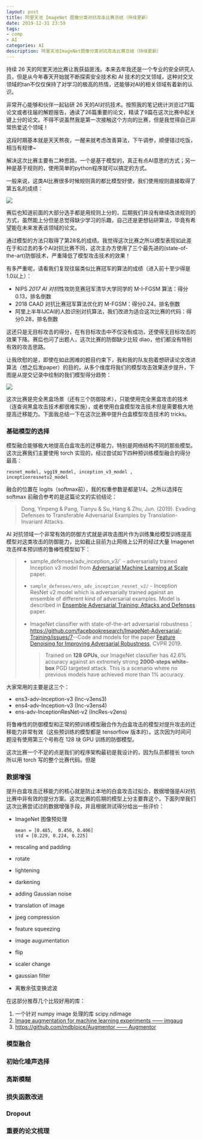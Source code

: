 ```yaml
---
layout: post
title: 阿里天池 ImageNet 图像分类对抗攻击比赛总结（持续更新）
date: 2019-12-31 23:59
tags:
- comp
- AI
categories: AI
description: 阿里天池ImageNet图像分类对抗攻击比赛总结（持续更新）
---
```



持续 26 天的阿里天池比赛让我获益匪浅。本来去年我还是一个专业的安全研究人员，但是从今年春天开始就不断探索安全技术和 AI 技术的交叉领域，这种对交叉领域的tan不仅仅保持了对学习的极高的热情，还能够对AI的相关领域有着新的认识。

非常开心能够和伙伴一起钻研 26 天的AI对抗技术。按照我的笔记统计浏览过71篇论文或者往届的解题报告，通读了26篇重要的论文，精读了9篇在这次比赛中起关键上分的论文。不得不说虽然我是第一次接触这个方向的比赛，但是我觉得自己非常热爱这个领域！

这段时期基本就是天天熬夜，一醒来就考虑改善算法，下午调参，顺便错过吃饭，相当有规律~

解决这次比赛主要有二种思路，一个是基于模型的，真正有点AI意思的方式；另一种是基于规则的，使用简单的python程序就可以搞定的方式。

一般来说，这类AI比赛很多时候规则真的都比模型好使，我们使用规则直接取得了第五名的成绩：

![](https://saferman.github.io/assets/img/tianchi_imagenet_adversarial_comp/排行榜.png)

赛后也知道前面的大部分选手都是用规则上分的，后期我们并没有继续改进规则的方式，虽然能上分但是总觉得缺少学习的乐趣，自己还是更想钻研算法，毕竟有希望能在未来发表该领域的论文。

通过模型的方法只取得了第28名的成绩。我觉得这次比赛之所以模型表现如此差在于和过去的多个AI对抗比赛不同，这次主办方使用了三个最先进的(state-of-the-art)防御技术，严重降低了模型攻击技术的效果！

有多严重呢，请看我们复现往届类似比赛冠军的算法的成绩（进入前十至少得是1.0以上）：

- NIPS *2017 AI 对抗*性攻防竞赛冠军清华大学同学的 M-I-FGSM 算法：得分 0.13，排名倒数
- 2018 CAAD 对抗比赛冠军算法优化的 M-FGSM：得分0.24，排名倒数
- 阿里上半年IJCAI的人脸识别对抗算法，我们改进为适合这次比赛的代码：得分0.28，排名倒数

这还只是无目标攻击的得分，在有目标攻击中不仅没有成功，还使得无目标攻击的效果下降。赛后也问了出题人，这次比赛的防御缺少比较 diao，他们都没有特别有效的攻击思路。

让我欣慰的是，即使在如此困难的题目约束下，我和我的队友抱着想研读论文改进算法（想之后发paper）的目的，从多个维度将我们的模型攻击效果逐步提升，下图是从提交记录中绘制的我们模型得分趋势：

![](https://saferman.github.io/assets/img/tianchi_imagenet_adversarial_comp/trend.png)

这次比赛是完全黑盒场景（还有三个防御技术），只能使用完全黑盒攻击的技术（连查询黑盒攻击技术都很难实施），或者使用白盒模型攻击技术但是需要极大地提高迁移能力。下面我总结一下在这次比赛中提升白盒模型攻击技术的 tricks。

### 基础模型的选择

模型融合能够极大地提高白盒攻击的迁移能力，特别是网络结构不同的那些模型。这次比赛我们主要使用 torch 实现的，经过尝试如下四种预训练模型融合的得分最高：

```
resnet_model, vgg19_model, inception_v3_model , inceptionresnetv2_model
```

融合的位置在 logits（softmax前），我的权重参数是都是1/4。之所以选择在 softmax 前融合参考的是这篇论文的实验结论：

> Dong, Yinpeng & Pang, Tianyu & Su, Hang & Zhu, Jun. (2019). Evading Defenses to Transferable Adversarial Examples by Translation-Invariant Attacks. 

AI 对抗领域一个非常有效的防御方式就是讲攻击图片作为训练集给模型训练提高模型对这类攻击的防御能力，比如截止目前为止网络上公开的经过大量 Imagenet 攻击样本预训练的鲁棒性模型如下：

> - sample_defenses/adv_inception_v3/` - adversarially trained Inception v3 model from [Adversarial Machine Learning at Scale](https://arxiv.org/abs/1611.01236) paper.
>
> - `sample_defenses/ens_adv_inception_resnet_v2/` - Inception ResNet v2 model which is adversarially trained against an ensemble of different kind of adversarial examples. Model is described in [Ensemble Adversarial Training: Attacks and Defenses](https://arxiv.org/abs/1705.07204) paper.
>
> - ImageNet classifier with state-of-the-art adversarial robustness：<https://github.com/facebookresearch/ImageNet-Adversarial-Training/issues/7>--Code and models for the paper [Feature Denoising for Improving Adversarial Robustness](https://arxiv.org/abs/1812.03411), CVPR 2019.
>
>   > Trained on **128 GPUs**, our ImageNet classifier has 42.6% accuracy against an extremely strong **2000-steps white-box** PGD targeted attack. This is a scenario where no previous models have achieved more than 1% accuracy.

大家常用的主要是这三个：

- ens3-adv-Inception-v3 (Inc-v3ens3)
- ens4-adv-Inception-v3 (Inc-v3ens4)
- ens-adv-InceptionResNet-v2 (IncRes-v2ens)

将鲁棒性的防御模型和正常的预训练模型融合作为白盒攻击的模型对提升攻击的迁移能力非常有效（这些预训练的模型都是 tensorflow 版本的）。这次因为时间问题没有使用第三个号称在 128 块 GPU 训练的防御模型。

这次比赛一个不足的点是我们的程序架构最初是我设计的，因为队员都擅长 torch所以用 torch 写的整个比赛代码。但是

### 数据增强

提升白盒攻击迁移能力的核心就是防止本地的白盒攻击过拟合，数据增强是AI对抗比赛中非有效的提分方案。这次比赛的后期的模型上分主要靠这个。下面列举我们这次比赛尝试过的数据增强手段，并且根据测试得分给出一些评价：

- ImageNet 图像预处理

  ```
  mean = [0.485,  0.456, 0.406]
  std = [0.229, 0.224, 0.225]
  ```

- rescaling and padding

- rotate

- lightening

- darkening

- adding Gaussian noise

- translation of image

- jpeg compression

- feature squeezing

- image augumentation

- flip

- scaler change

- gaussian filter

- 离散余弦变换滤波

在这部分推荐几个比较好用的库：

1. 一个针对 numpy image 处理的库 scipy.ndimage
2. [Image augmentation for machine learning experiments —— imgaug](https://github.com/aleju/imgaug)
3. [https://github.com/mdbloice/Augmentor —— Augmentor](https://github.com/mdbloice/Augmentor)

### 模型融合

### 初始化噪声选择

### 高斯模糊

### 损失函数改进

### Dropout

### 重要的论文梳理





